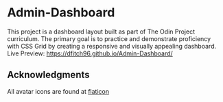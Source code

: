 # Admin-Dashboard
This project is a dashboard layout built as part of The Odin Project curriculum. The primary goal is to practice and demonstrate proficiency with CSS Grid by creating a responsive and visually appealing dashboard.
Live Preview: https://dfitch96.github.io/Admin-Dashboard/


## Acknowledgments
All avatar icons are found at [flaticon](https://www.flaticon.com/search?word=batman)
